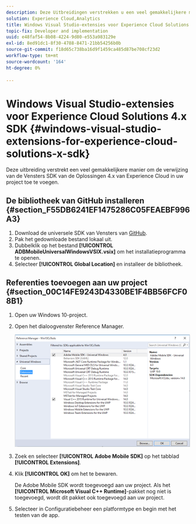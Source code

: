 ```yaml
---
description: Deze Uitbreidingen verstrekken u een veel gemakkelijkere manier om de verwijzing van de Vensters SDK van de Oplossingen 4.x van Experience Cloud in uw project toe te voegen.
solution: Experience Cloud,Analytics
title: Windows Visual Studio-extensies voor Experience Cloud Solutions 4.x SDK
topic-fix: Developer and implementation
uuid: e48faf54-8b08-4224-9d80-e553a983129e
exl-id: 8ed91dc1-8f30-4788-8471-21bb54256b0b
source-git-commit: f18d65c738ba16d9f1459ca485d87be708cf23d2
workflow-type: tm+mt
source-wordcount: '164'
ht-degree: 0%

---
```


# Windows Visual Studio-extensies voor Experience Cloud Solutions 4.x SDK {#windows-visual-studio-extensions-for-experience-cloud-solutions-x-sdk}

Deze uitbreiding verstrekt een veel gemakkelijkere manier om de verwijzing van de Vensters SDK van de Oplossingen 4.x van Experience Cloud in uw project toe te voegen.

## De bibliotheek van GitHub installeren {#section_F55DB6241EF1475286C05FEAEBF996A3}

1. Download de universele SDK van Vensters van [GitHub](https://github.com/Adobe-Marketing-Cloud/mobile-services/releases).
1. Pak het gedownloade bestand lokaal uit.
1. Dubbelklik op het bestand **[!UICONTROL ADBMobileUniversalWindowsVSIX.vsix]** om het installatieprogramma te openen.
1. Selecteer **[!UICONTROL Global Location]** en installeer de bibliotheek.

## Referenties toevoegen aan uw project {#section_00C14FE9243D4330BE1F4BB56FCF08B1}

1. Open uw Windows 10-project.
1. Open het dialoogvenster Reference Manager.

   ![](assets/ref_manager.png)

1. Zoek en selecteer **[!UICONTROL Adobe Mobile SDK]** op het tabblad **[!UICONTROL Extensions]**.
1. Klik **[!UICONTROL OK]** om het te bewaren.

   De Adobe Mobile SDK wordt toegevoegd aan uw project. Als het **[!UICONTROL Microsoft Visual C++ Runtime]**-pakket nog niet is toegevoegd, wordt dit pakket ook toegevoegd aan uw project.

1. Selecteer in Configuratiebeheer een platformtype en begin met het testen van de app.
